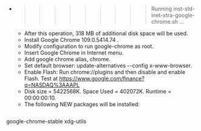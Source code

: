 * >>>>>>>>> Running inst-std-inet-xtra-google-chrome.sh ...
  * After this operation, 318 MB of additional disk space will be used.
  * Install Google Chrome 109.0.5414.74 .
  * Modify configuration to run google-chrome as root.
  * Insert Google Chrome in Internet menu.
  * Add google chrome alias, chrome.
  * Set default browser: update-alternatives --config x-www-browser.
  * Enable Flash: Run chrome://plugins and then disable and enable Flash. Test at https://www.google.com/finance?q=NASDAQ%3AAAPL
  * Disk size = 5422568K. Space Used = 402072K. Runtime = 00:00:00:10.
  * The following NEW packages will be installed:
  ```bash
google-chrome-stable xdg-utils
  ```
